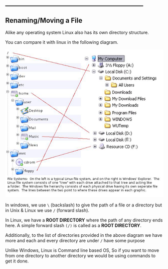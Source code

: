 ## ____________________________________________

## Renaming/Moving a File

Alike any operating system Linux also has its own directory structure.

You can compare it with linux in the following diagram.

![Basic Connection](https://github.com/devopstrainings/linux-basics-katakoda/raw/master/linux-cli-syntaxes/images/linux-vs-windows-file-structure.png)

In windows, we use `\` (backslash) to give the path of a file or a directory but in Unix & Linux we use `/` (forward slash).

In Linux, we have a **ROOT DIRECTORY** where the path of any directory ends here. A simple forward slash `(/)` is called as a **ROOT DIRECTORY**.

Additionally, to the list of directories provided in the above diagram we have more and each and every directory are under `/` have some purpose

Unlike Windows, Linux is Command line based OS, So if you want to move from one directory to another directory we would be using commands to get it done.